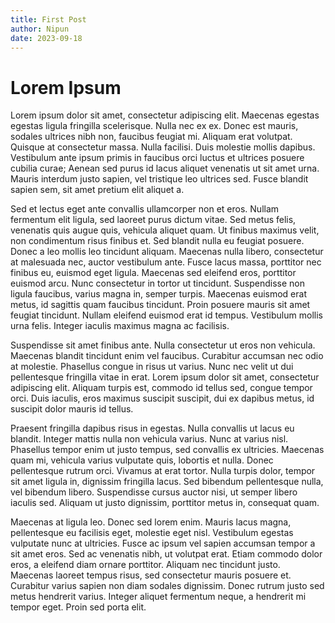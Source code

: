 ```yaml
---
title: First Post
author: Nipun
date: 2023-09-18
---
```

# Lorem Ipsum
Lorem ipsum dolor sit amet, consectetur adipiscing elit. Maecenas egestas egestas ligula fringilla scelerisque. Nulla nec ex ex. Donec est mauris, sodales ultrices nibh non, faucibus feugiat mi. Aliquam erat volutpat. Quisque at consectetur massa. Nulla facilisi. Duis molestie mollis dapibus. Vestibulum ante ipsum primis in faucibus orci luctus et ultrices posuere cubilia curae; Aenean sed purus id lacus aliquet venenatis ut sit amet urna. Mauris interdum justo sapien, vel tristique leo ultrices sed. Fusce blandit sapien sem, sit amet pretium elit aliquet a.

Sed et lectus eget ante convallis ullamcorper non et eros. Nullam fermentum elit ligula, sed laoreet purus dictum vitae. Sed metus felis, venenatis quis augue quis, vehicula aliquet quam. Ut finibus maximus velit, non condimentum risus finibus et. Sed blandit nulla eu feugiat posuere. Donec a leo mollis leo tincidunt aliquam. Maecenas nulla libero, consectetur at malesuada nec, auctor vestibulum ante. Fusce lacus massa, porttitor nec finibus eu, euismod eget ligula. Maecenas sed eleifend eros, porttitor euismod arcu. Nunc consectetur in tortor ut tincidunt. Suspendisse non ligula faucibus, varius magna in, semper turpis. Maecenas euismod erat metus, id sagittis quam faucibus tincidunt. Proin posuere mauris sit amet feugiat tincidunt. Nullam eleifend euismod erat id tempus. Vestibulum mollis urna felis. Integer iaculis maximus magna ac facilisis.

Suspendisse sit amet finibus ante. Nulla consectetur ut eros non vehicula. Maecenas blandit tincidunt enim vel faucibus. Curabitur accumsan nec odio at molestie. Phasellus congue in risus ut varius. Nunc nec velit ut dui pellentesque fringilla vitae in erat. Lorem ipsum dolor sit amet, consectetur adipiscing elit. Aliquam turpis est, commodo id tellus sed, congue tempor orci. Duis iaculis, eros maximus suscipit suscipit, dui ex dapibus metus, id suscipit dolor mauris id tellus.

Praesent fringilla dapibus risus in egestas. Nulla convallis ut lacus eu blandit. Integer mattis nulla non vehicula varius. Nunc at varius nisl. Phasellus tempor enim ut justo tempus, sed convallis ex ultricies. Maecenas quam mi, vehicula varius vulputate quis, lobortis et nulla. Donec pellentesque rutrum orci. Vivamus at erat tortor. Nulla turpis dolor, tempor sit amet ligula in, dignissim fringilla lacus. Sed bibendum pellentesque nulla, vel bibendum libero. Suspendisse cursus auctor nisi, ut semper libero iaculis sed. Aliquam ut justo dignissim, porttitor metus in, consequat quam.

Maecenas at ligula leo. Donec sed lorem enim. Mauris lacus magna, pellentesque eu facilisis eget, molestie eget nisl. Vestibulum egestas vulputate nunc at ultricies. Fusce ac ipsum vel sapien accumsan tempor a sit amet eros. Sed ac venenatis nibh, ut volutpat erat. Etiam commodo dolor eros, a eleifend diam ornare porttitor. Aliquam nec tincidunt justo. Maecenas laoreet tempus risus, sed consectetur mauris posuere et. Curabitur varius sapien non diam sodales dignissim. Donec rutrum justo sed metus hendrerit varius. Integer aliquet fermentum neque, a hendrerit mi tempor eget. Proin sed porta elit.